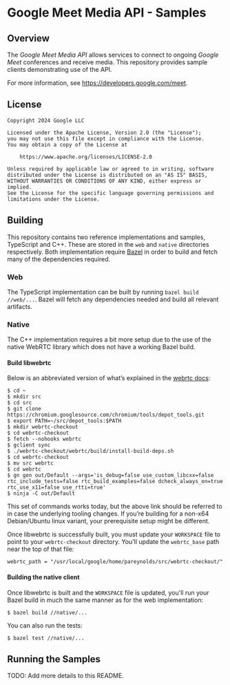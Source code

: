 # Google Meet Media API - Samples

## Overview

The *Google Meet Media API* allows services to connect to ongoing *Google Meet*
conferences and receive media. This repository provides sample clients
demonstrating use of the API.

For more information, see https://developers.google.com/meet.

## License

```
Copyright 2024 Google LLC

Licensed under the Apache License, Version 2.0 (the "License");
you may not use this file except in compliance with the License.
You may obtain a copy of the License at

    https://www.apache.org/licenses/LICENSE-2.0

Unless required by applicable law or agreed to in writing, software
distributed under the License is distributed on an "AS IS" BASIS,
WITHOUT WARRANTIES OR CONDITIONS OF ANY KIND, either express or implied.
See the License for the specific language governing permissions and
limitations under the License.
```

## Building

This repository contains two reference implementations and samples, TypeScript
and C++. These are stored in the `web` and `native` directories respectively.
Both implementation require [Bazel](https://bazel.build/) in order to build and
fetch many of the dependencies required.

### Web

The TypeScript implementation can be built by running `bazel build //web/...`.
Bazel will fetch any dependencies needed and build all relevant artifacts.

### Native

The C++ implementation requires a bit more setup due to the use of the native
WebRTC library which does not have a working Bazel build.

#### Build libwebrtc

Below is an abbreviated version of what’s explained in the
[webrtc docs](https://webrtc.github.io/webrtc-org/native-code/development/):

```
$ cd ~
$ mkdir src
$ cd src
$ git clone https://chromium.googlesource.com/chromium/tools/depot_tools.git
$ export PATH=~/src/depot_tools:$PATH
$ mkdir webrtc-checkout
$ cd webrtc-checkout
$ fetch --nohooks webrtc
$ gclient sync
$ ./webrtc-checkout/webrtc/build/install-build-deps.sh
$ cd webrtc-checkout
$ mv src webrtc
$ cd webrtc
$ gn gen out/Default --args='is_debug=false use_custom_libcxx=false rtc_include_tests=false rtc_build_examples=false dcheck_always_on=true rtc_use_x11=false use_rtti=true'
$ ninja -C out/Default
```

This set of commands works today, but the above link should be referred to in
case the underlying tooling changes. If you’re building for a non-x64
Debian/Ubuntu linux variant, your prerequisite setup might be different.

Once libwebrtc is successfully built, you must update your `WORKSPACE` file to
point to your `webrtc-checkout` directory. You'll update the `webrtc_base` path
near the top of that file:

```
webrtc_path = "/usr/local/google/home/pareynolds/src/webrtc-checkout/"
```

#### Building the native client

Once libwebrtc is built and the `WORKSPACE` file is updated, you'll run your
Bazel build in much the same manner as for the web implementation:

```
$ bazel build //native/...
```

You can also run the tests:

```
$ bazel test //native/...
```

## Running the Samples

TODO: Add more details to this README.
